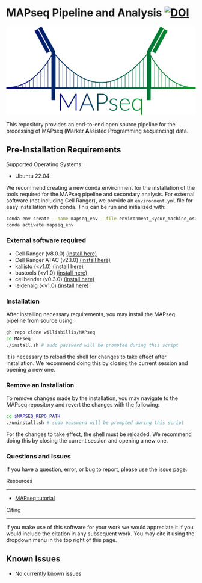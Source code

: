 # MAPseq Pipeline and Analysis [![DOI](https://zenodo.org/badge/741509600.svg)](https://zenodo.org/doi/10.5281/zenodo.10903736)

![logo](docs/logo.png)

This repository provides an end-to-end open source pipeline for the
processing of MAPseq (**M**arker **A**ssisted **P**rogramming **seq**uencing) data.

## Pre-Installation Requirements

Supported Operating Systems:
 - Ubuntu 22.04


We recommend creating a new conda environment for the installation of the tools required for the MAPseq pipeline and secondary analysis. For external software (not including Cell Ranger), we provide an `environment.yml` file for easy installation with conda. This can be run and initialized with:

```bash
conda env create --name mapseq_env --file environment_<your_machine_os>.yml
conda activate mapseq_env
```

### External software required

* Cell Ranger (v8.0.0) [(install here)](https://www.10xgenomics.com/support/software/cell-ranger/latest)
* Cell Ranger ATAC (v2.1.0) [(install here)](https://support.10xgenomics.com/single-cell-atac/software/pipelines/2.1/installation)
* kallisto (<v1.0) [(install here)](https://pachterlab.github.io/kallisto/download)
* bustools (<v1.0) [(install here)](https://bustools.github.io/download)
* cellbender (v0.3.0) [(install here)](https://cellbender.readthedocs.io/en/latest/installation/index.html)
* leidenalg (<v1.0) [(install here)](https://leidenalg.readthedocs.io/en/stable/install.html)

### Installation

After installing necessary requirements, you may install the MAPseq pipeline from source using:

```bash
gh repo clone willisbillis/MAPseq
cd MAPseq
./install.sh # sudo password will be prompted during this script
```

It is necessary to reload the shell for changes to take effect after installation. We recommend doing this by closing the current session and opening a new one.

### Remove an Installation

To remove changes made by the installation, you may navigate to the MAPseq repository and revert the changes with the following:

```bash
cd $MAPSEQ_REPO_PATH
./uninstall.sh # sudo password will be prompted during this script
```

For the changes to take effect, the shell must be reloaded. We recommend doing this by closing the current session and opening a new one.

### Questions and Issues

If you have a question, error, or bug to report, please use the [issue page](https://github.com/willisbillis/MAPseq/issues).

Resources

---------

* [MAPseq tutorial](docs/quickstart.md)

Citing

---------

If you make use of this software for your work we would appreciate it if you would include the citation in any subsequent work. You may cite it using the dropdown menu in the top right of this page.

Known Issues
------------
* No currently known issues
